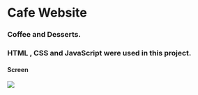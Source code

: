 # Cafe Website

### Coffee and Desserts.


### HTML , CSS and JavaScript were used in this project.

#### Screen
![](screen.gif)
